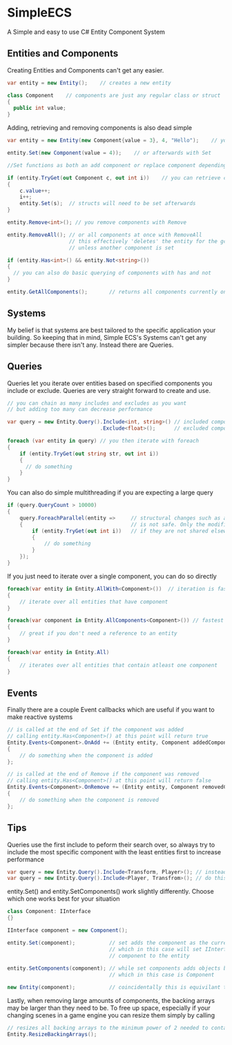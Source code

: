 # SimpleECS
A Simple and easy to use C# Entity Component System


## Entities and Components
Creating Entities and Components can't get any easier.
```C#
var entity = new Entity();    // creates a new entity

class Component    // components are just any regular class or struct
{
  public int value;
}
```

Adding, retrieving and removing components is also dead simple
```C#
var entity = new Entity(new Component{value = 3}, 4, "Hello");    // you can add components during entity creation

entity.Set(new Component(value = 4));    // or afterwards with Set

//Set functions as both an add component or replace component depending if the entity already has the component

if (entity.TryGet(out Component c, out int i))    // you can retrieve components with TryGet
{
    c.value++;
    i++;
    entity.Set(s);  // structs will need to be set afterwards
}

entity.Remove<int>(); // you remove components with Remove

entity.RemoveAll(); // or all components at once with RemoveAll
                    // this effectively 'deletes' the entity for the gc to handle
                    // unless another component is set

if (entity.Has<int>() && entity.Not<string>())
{
  // you can also do basic querying of components with has and not  
}

entity.GetAllComponents();       // returns all components currently on the entity
```
## Systems

My belief is that systems are best tailored to the specific application your building.
So keeping that in mind, Simple ECS's Systems can't get any simpler because there isn't any.
Instead there are Queries.

## Queries

Queries let you iterate over entities based on specified components you
include or exclude. Queries are very straight forward to create and use.

```C#
// you can chain as many includes and excludes as you want
// but adding too many can decrease performance

var query = new Entity.Query().Include<int, string>() // included components
                              .Exclude<float>();      // excluded components

foreach (var entity in query) // you then iterate with foreach
{
    if (entity.TryGet(out string str, out int i))
    {
      // do something
    }
}
```

You can also do simple multithreading if you are expecting a large query
```C#
if (query.QueryCount > 10000) 
{                             
    query.ForeachParallel(entity =>     // structural changes such as adding and removing components or entities
    {                                   // is not safe. Only the modification of components and only 
        if (entity.TryGet(out int i))   // if they are not shared elsewhere is safe to do
        {                               
            // do something
        }
    });
}
```
If you just need to iterate over a single component, you can do so directly
```C#
foreach(var entity in Entity.AllWith<Component>())  // iteration is faster since there is no filtering
{
    // iterate over all entities that have component
}

foreach(var component in Entity.AllComponents<Component>()) // fastest way to iterate over components
{
    // great if you don't need a reference to an entity
}

foreach(var entity in Entity.All)
{
    // iterates over all entities that contain atleast one component
}
```

## Events
Finally there are a couple Event callbacks which are useful if you want to make reactive systems

```C#
// is called at the end of Set if the component was added
// calling entity.Has<Component>() at this point will return true
Entity.Events<Component>.OnAdd += (Entity entity, Component addedComponent) => 
{ 
    // do something when the component is added
};

// is called at the end of Remove if the component was removed
// calling entity.Has<Component>() at this point will return false
Entity.Events<Component>.OnRemove += (Entity entity, Component removedComponent) =>
{
    // do something when the component is removed
};
```

## Tips

Queries use the first include to peform their search over, so always try to 
include the most specific component with the least entities first to increase performance
```C#
var query = new Entity.Query().Include<Transform, Player>(); // instead of this
var query = new Entity.Query().Include<Player, Transfrom>(); // do this
```

entity.Set() and entity.SetComponents() work slightly differently. 
Choose which one works best for your situation 
```C#
class Component: IInterface
{}

IInterface component = new Component();

entity.Set(component);           // set adds the component as the current type
                                 // which in this case will set IInterface as the 
                                 // component to the entity
                                  
entity.SetComponents(component); // while set components adds objects by it's type
                                 // which in this case is Component

new Entity(component);           // coincidentally this is equivilant to new Entity().SetComponents(component)
```

Lastly, when removing large amounts of components, the backing arrays may be larger than they need to be.
To free up space, especially if your changing scenes in a game engine you can resize them simply by calling
```C#
// resizes all backing arrays to the minimum power of 2 needed to contain all components
Entity.ResizeBackingArrays();
```
